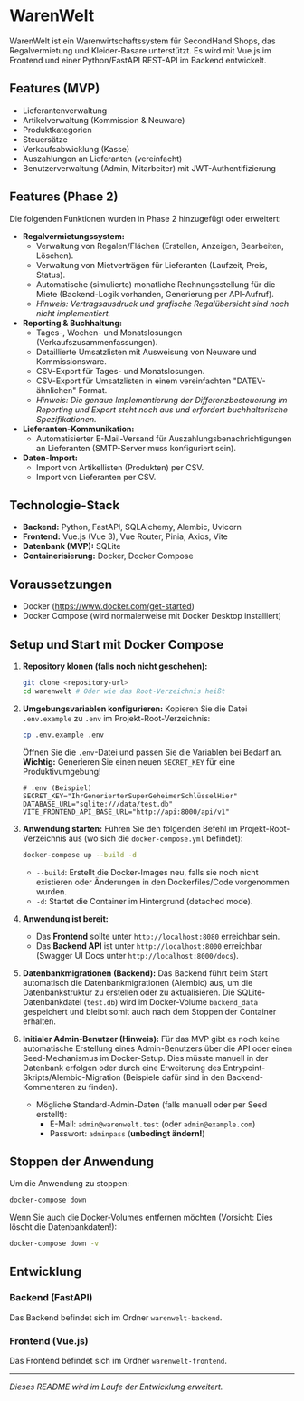 # WarenWelt

WarenWelt ist ein Warenwirtschaftssystem für SecondHand Shops, das Regalvermietung und Kleider-Basare unterstützt. Es wird mit Vue.js im Frontend und einer Python/FastAPI REST-API im Backend entwickelt.

## Features (MVP)

*   Lieferantenverwaltung
*   Artikelverwaltung (Kommission & Neuware)
*   Produktkategorien
*   Steuersätze
*   Verkaufsabwicklung (Kasse)
*   Auszahlungen an Lieferanten (vereinfacht)
*   Benutzerverwaltung (Admin, Mitarbeiter) mit JWT-Authentifizierung

## Features (Phase 2)

Die folgenden Funktionen wurden in Phase 2 hinzugefügt oder erweitert:

*   **Regalvermietungssystem:**
    *   Verwaltung von Regalen/Flächen (Erstellen, Anzeigen, Bearbeiten, Löschen).
    *   Verwaltung von Mietverträgen für Lieferanten (Laufzeit, Preis, Status).
    *   Automatische (simulierte) monatliche Rechnungsstellung für die Miete (Backend-Logik vorhanden, Generierung per API-Aufruf).
    *   *Hinweis: Vertragsausdruck und grafische Regalübersicht sind noch nicht implementiert.*
*   **Reporting & Buchhaltung:**
    *   Tages-, Wochen- und Monatslosungen (Verkaufszusammenfassungen).
    *   Detaillierte Umsatzlisten mit Ausweisung von Neuware und Kommissionsware.
    *   CSV-Export für Tages- und Monatslosungen.
    *   CSV-Export für Umsatzlisten in einem vereinfachten "DATEV-ähnlichen" Format.
    *   *Hinweis: Die genaue Implementierung der Differenzbesteuerung im Reporting und Export steht noch aus und erfordert buchhalterische Spezifikationen.*
*   **Lieferanten-Kommunikation:**
    *   Automatisierter E-Mail-Versand für Auszahlungsbenachrichtigungen an Lieferanten (SMTP-Server muss konfiguriert sein).
*   **Daten-Import:**
    *   Import von Artikellisten (Produkten) per CSV.
    *   Import von Lieferanten per CSV.

## Technologie-Stack

*   **Backend:** Python, FastAPI, SQLAlchemy, Alembic, Uvicorn
*   **Frontend:** Vue.js (Vue 3), Vue Router, Pinia, Axios, Vite
*   **Datenbank (MVP):** SQLite
*   **Containerisierung:** Docker, Docker Compose

## Voraussetzungen

*   Docker (https://www.docker.com/get-started)
*   Docker Compose (wird normalerweise mit Docker Desktop installiert)

## Setup und Start mit Docker Compose

1.  **Repository klonen (falls noch nicht geschehen):**
    ```bash
    git clone <repository-url>
    cd warenwelt # Oder wie das Root-Verzeichnis heißt
    ```

2.  **Umgebungsvariablen konfigurieren:**
    Kopieren Sie die Datei `.env.example` zu `.env` im Projekt-Root-Verzeichnis:
    ```bash
    cp .env.example .env
    ```
    Öffnen Sie die `.env`-Datei und passen Sie die Variablen bei Bedarf an. **Wichtig:** Generieren Sie einen neuen `SECRET_KEY` für eine Produktivumgebung!
    ```dotenv
    # .env (Beispiel)
    SECRET_KEY="IhrGenerierterSuperGeheimerSchlüsselHier"
    DATABASE_URL="sqlite:///data/test.db"
    VITE_FRONTEND_API_BASE_URL="http://api:8000/api/v1"
    ```

3.  **Anwendung starten:**
    Führen Sie den folgenden Befehl im Projekt-Root-Verzeichnis aus (wo sich die `docker-compose.yml` befindet):
    ```bash
    docker-compose up --build -d
    ```
    *   `--build`: Erstellt die Docker-Images neu, falls sie noch nicht existieren oder Änderungen in den Dockerfiles/Code vorgenommen wurden.
    *   `-d`: Startet die Container im Hintergrund (detached mode).

4.  **Anwendung ist bereit:**
    *   Das **Frontend** sollte unter `http://localhost:8080` erreichbar sein.
    *   Das **Backend API** ist unter `http://localhost:8000` erreichbar (Swagger UI Docs unter `http://localhost:8000/docs`).

5.  **Datenbankmigrationen (Backend):**
    Das Backend führt beim Start automatisch die Datenbankmigrationen (Alembic) aus, um die Datenbankstruktur zu erstellen oder zu aktualisieren. Die SQLite-Datenbankdatei (`test.db`) wird im Docker-Volume `backend_data` gespeichert und bleibt somit auch nach dem Stoppen der Container erhalten.

6.  **Initialer Admin-Benutzer (Hinweis):**
    Für das MVP gibt es noch keine automatische Erstellung eines Admin-Benutzers über die API oder einen Seed-Mechanismus im Docker-Setup. Dies müsste manuell in der Datenbank erfolgen oder durch eine Erweiterung des Entrypoint-Skripts/Alembic-Migration (Beispiele dafür sind in den Backend-Kommentaren zu finden).
    *   Mögliche Standard-Admin-Daten (falls manuell oder per Seed erstellt):
        *   E-Mail: `admin@warenwelt.test` (oder `admin@example.com`)
        *   Passwort: `adminpass` (**unbedingt ändern!**)

## Stoppen der Anwendung

Um die Anwendung zu stoppen:
```bash
docker-compose down
```
Wenn Sie auch die Docker-Volumes entfernen möchten (Vorsicht: Dies löscht die Datenbankdaten!):
```bash
docker-compose down -v
```

## Entwicklung

### Backend (FastAPI)
Das Backend befindet sich im Ordner `warenwelt-backend`.

### Frontend (Vue.js)
Das Frontend befindet sich im Ordner `warenwelt-frontend`.

---
*Dieses README wird im Laufe der Entwicklung erweitert.*